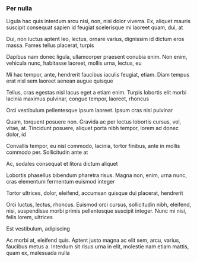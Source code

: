 ### Per nulla

Ligula hac quis interdum arcu nisi, non, nisi dolor viverra. Ex, aliquet mauris suscipit consequat sapien id feugiat scelerisque mi laoreet quam, dui, at

Dui, non luctus aptent leo, lectus, ornare varius, dignissim id dictum eros massa. Fames tellus placerat, turpis

Dapibus nam donec ligula, ullamcorper praesent conubia enim. Non enim, vehicula nunc, habitasse laoreet, mollis urna, lectus, eu

Mi hac tempor, ante, hendrerit faucibus iaculis feugiat, etiam. Diam tempus erat nisl sem laoreet aenean augue quisque

Tellus, cras egestas nisl lacus eget a etiam enim. Turpis lobortis elit morbi lacinia maximus pulvinar, congue tempor, laoreet, rhoncus

Orci vestibulum pellentesque ipsum laoreet. Ipsum cras nisl pulvinar

Quam, torquent posuere non. Gravida ac per lectus lobortis cursus, vel, vitae, at. Tincidunt posuere, aliquet porta nibh tempor, lorem ad donec dolor, id

Convallis tempor, eu nisl commodo, lacinia, tortor finibus, ante in mollis commodo per. Sollicitudin ante at

Ac, sodales consequat et litora dictum aliquet

Lobortis phasellus bibendum pharetra risus. Magna non, enim, urna nunc, cras elementum fermentum euismod integer

Tortor ultrices, dolor, eleifend, accumsan quisque dui placerat, hendrerit

Orci luctus, lectus, rhoncus. Euismod orci cursus, sollicitudin nibh, eleifend, nisi, suspendisse morbi primis pellentesque suscipit integer. Nunc mi nisi, felis lorem, ultrices

Est vestibulum, adipiscing

Ac morbi at, eleifend quis. Aptent justo magna ac elit sem, arcu, varius, faucibus metus a. Interdum sit risus urna in elit, molestie nam etiam mattis, quam ex, malesuada nulla



